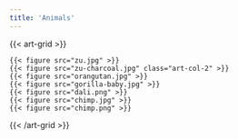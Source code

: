 ```yaml
---
title: 'Animals'
---
```


{{< art-grid >}}

    {{< figure src="zu.jpg" >}}
    {{< figure src="zu-charcoal.jpg" class="art-col-2" >}}
    {{< figure src="orangutan.jpg" >}}
    {{< figure src="gorilla-baby.jpg" >}}
    {{< figure src="dali.png" >}}
    {{< figure src="chimp.jpg" >}}
    {{< figure src="chimp.png" >}}

{{< /art-grid >}}
